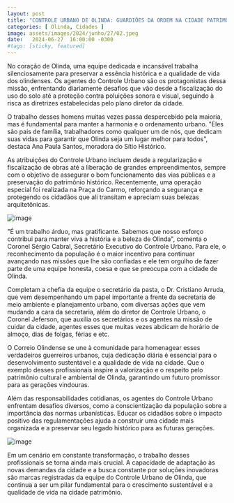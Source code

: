 ```yaml
---
layout: post
title: "CONTROLE URBANO DE OLINDA: GUARDIÕES DA ORDEM NA CIDADE PATRIMÔNIO"
categories: [ Olinda, Cidades ]
image: assets/images/2024/junho/27/02.jpeg
date:   2024-06-27  16:00:00 -0300
#tags: [sticky, featured]
---
```

No coração de Olinda, uma equipe dedicada e incansável trabalha silenciosamente para preservar a essência histórica e a qualidade de vida dos olindenses. Os agentes do Controle Urbano são os protagonistas dessa missão, enfrentando diariamente desafios que vão desde a fiscalização do uso do solo até a proteção contra poluições sonora e visual, seguindo à risca as diretrizes estabelecidas pelo plano diretor da cidade.

O trabalho desses homens muitas vezes passa despercebido pela maioria, mas é fundamental para manter a harmonia e o ordenamento urbano. "Eles são pais de família, trabalhadores como qualquer um de nós, que dedicam suas vidas para garantir que Olinda seja um lugar melhor para todos", destaca Ana Paula Santos, moradora do Sítio Histórico.

As atribuições do Controle Urbano incluem desde a regularização e fiscalização de obras até a liberação de grandes empreendimentos, sempre com o objetivo de assegurar o bom funcionamento das vias públicas e a preservação do patrimônio histórico. Recentemente, uma operação especial foi realizada na Praça do Carmo, reforçando a segurança e protegendo os cidadãos que ali transitam e apreciam suas belezas arquitetônicas.

![image](https://github.com/correioolindense/correioolindense.github.io/assets/158768762/2ba2966a-4a54-4ad7-b253-fea3e0179147)

"É um trabalho árduo, mas gratificante. Sabemos que nosso esforço contribui para manter viva a história e a beleza de Olinda", comenta o Coronel Sérgio Cabral, Secretário Executivo do Controle Urbano. Para ele, o reconhecimento da população é o maior incentivo para continuar avançando nas missões que lhe são confiadas e ele tem orgulho de fazer parte de uma equipe honesta, coesa e que se preocupa com a cidade de Olinda.

Completam a chefia da equipe o secretário da pasta, o Dr. Cristiano Arruda, que vem desempenhando um papel importante a frente da secretaria de meio ambiente e planejamento urbano, com diversas ações que vem mudando a cara da secretaria, além do diretor de Controle Urbano, o Coronel Jeferson, que auxilia os secretários e os agentes na missão de cuidar da cidade, agentes esses que muitas vezes abdicam de horário de almoço, dias de folgas, férias e etc.

O Correio Olindense se une à comunidade para homenagear esses verdadeiros guerreiros urbanos, cuja dedicação diária é essencial para o desenvolvimento sustentável e a qualidade de vida na cidade. Que o exemplo desses profissionais inspire a valorização e o respeito pelo patrimônio cultural e ambiental de Olinda, garantindo um futuro promissor para as gerações vindouras.

Além das responsabilidades cotidianas, os agentes do Controle Urbano enfrentam desafios diversos, como a conscientização da população sobre a importância das normas urbanísticas. Educar os cidadãos sobre o impacto positivo das regulamentações ajuda a construir uma cidade mais organizada e a preservar seu legado histórico para as futuras gerações.

![image](https://github.com/correioolindense/correioolindense.github.io/assets/158768762/f8000955-4ed9-4a19-b1c1-53e684f991f4)


Em um cenário em constante transformação, o trabalho desses profissionais se torna ainda mais crucial. A capacidade de adaptação às novas demandas da cidade e a busca constante por soluções inovadoras são marcas registradas da equipe do Controle Urbano de Olinda, que continua a ser um pilar fundamental para o crescimento sustentável e a qualidade de vida na cidade patrimônio.

